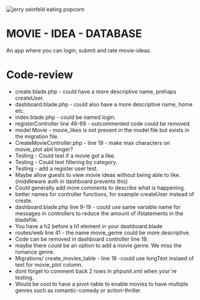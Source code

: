 ![jerry seinfeld eating popcorn](https://media.giphy.com/media/Bi6FcO7UoutWM/giphy.gif)

# MOVIE - IDEA - DATABASE
An app where you can login, submit and rate movie-ideas.

# Code-review
- create.blade.php - could have a more descriptive name, prehaps createUser.
- dashboard.blade.php - could also have a more descriptive name, home etc. 
- index.blade.php - could be named login.
- registerController line 46-69 - outcommented code could be removed. 
- model Movie - movie_likes is not present in the model file but exists in the migration file. 
-  CreateMovieController.php - line 19 - make max characters on movie_plot abit longer?
- Testing - Could test if a movie got a like. 
- Testing - Could test filtering by category. 
- Testing - add a register user test. 
- Maybe allow guests to view movie ideas without being able to like. (middleware auth in dashboard prevents this)
- Could generally add more comments to describe what is happening. 
- better names for controller functions, for example createUser instead of create. 
- dashboard.blade.php line 9-19 - could use same variable name for messages in controllers to reduce the amount of ifstatements in the bladefile. 
- You have a h2 before a h1 element in your dashboard.blade
- routes/web line 41 - the name movie_genre could be more descriptive. 
- Code can be removed in dashboard controller line 19. 
- maybe there could be an option to add a movie genre. We miss the romance genre. 
- Migrations/ create_movies_table - line 18 -could use longText instaed of text for movie_plot column. 
- dont forget to comment back 2 rows in phpunit.xml when your´re testing.
- Would be cool to have a pivot-table to enable movies to have multiple genres such as romantic-comedy or action-thriller
